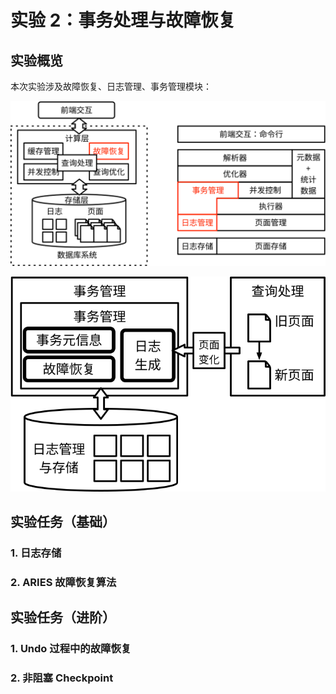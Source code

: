 # 实验 2：事务处理与故障恢复

## 实验概览

本次实验涉及故障恢复、日志管理、事务管理模块：

![](./pics/lab2-overview.svg)

![](./pics/lab2-details.svg)





## 实验任务（基础）

### 1. 日志存储

### 2. ARIES 故障恢复算法

## 实验任务（进阶）

### 1. Undo 过程中的故障恢复

### 2. 非阻塞 Checkpoint
